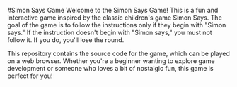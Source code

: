 #Simon Says Game
Welcome to the Simon Says Game! This is a fun and interactive game inspired by the classic children's game Simon Says. The goal of the game is to follow the instructions only if they begin with "Simon says." If the instruction doesn't begin with "Simon says," you must not follow it. If you do, you'll lose the round.

This repository contains the source code for the game, which can be played on a web browser. Whether you're a beginner wanting to explore game development or someone who loves a bit of nostalgic fun, this game is perfect for you!
